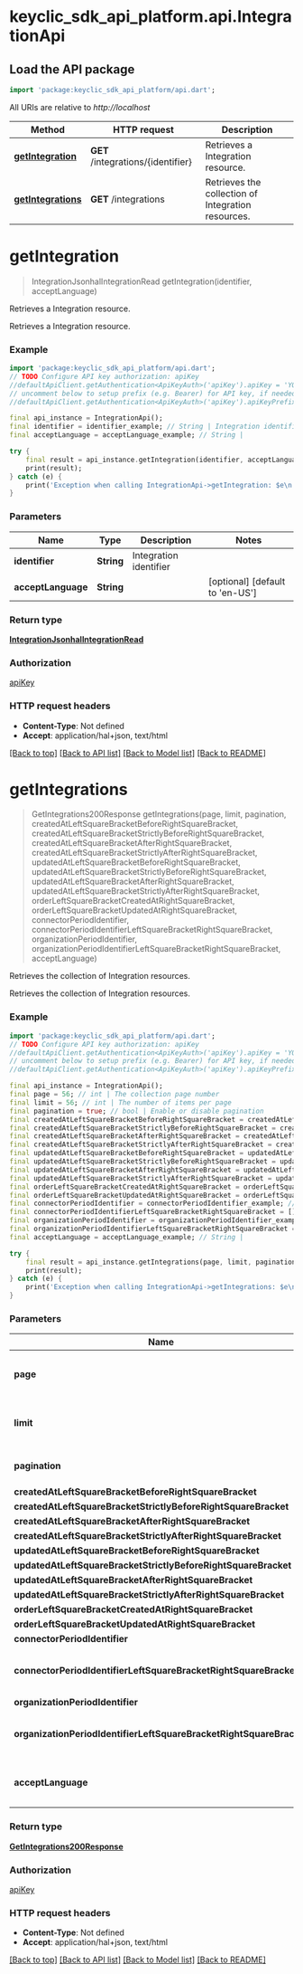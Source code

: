 # keyclic_sdk_api_platform.api.IntegrationApi

## Load the API package
```dart
import 'package:keyclic_sdk_api_platform/api.dart';
```

All URIs are relative to *http://localhost*

Method | HTTP request | Description
------------- | ------------- | -------------
[**getIntegration**](IntegrationApi.md#getintegration) | **GET** /integrations/{identifier} | Retrieves a Integration resource.
[**getIntegrations**](IntegrationApi.md#getintegrations) | **GET** /integrations | Retrieves the collection of Integration resources.


# **getIntegration**
> IntegrationJsonhalIntegrationRead getIntegration(identifier, acceptLanguage)

Retrieves a Integration resource.

Retrieves a Integration resource.

### Example 
```dart
import 'package:keyclic_sdk_api_platform/api.dart';
// TODO Configure API key authorization: apiKey
//defaultApiClient.getAuthentication<ApiKeyAuth>('apiKey').apiKey = 'YOUR_API_KEY';
// uncomment below to setup prefix (e.g. Bearer) for API key, if needed
//defaultApiClient.getAuthentication<ApiKeyAuth>('apiKey').apiKeyPrefix = 'Bearer';

final api_instance = IntegrationApi();
final identifier = identifier_example; // String | Integration identifier
final acceptLanguage = acceptLanguage_example; // String | 

try { 
    final result = api_instance.getIntegration(identifier, acceptLanguage);
    print(result);
} catch (e) {
    print('Exception when calling IntegrationApi->getIntegration: $e\n');
}
```

### Parameters

Name | Type | Description  | Notes
------------- | ------------- | ------------- | -------------
 **identifier** | **String**| Integration identifier | 
 **acceptLanguage** | **String**|  | [optional] [default to 'en-US']

### Return type

[**IntegrationJsonhalIntegrationRead**](IntegrationJsonhalIntegrationRead.md)

### Authorization

[apiKey](../README.md#apiKey)

### HTTP request headers

 - **Content-Type**: Not defined
 - **Accept**: application/hal+json, text/html

[[Back to top]](#) [[Back to API list]](../README.md#documentation-for-api-endpoints) [[Back to Model list]](../README.md#documentation-for-models) [[Back to README]](../README.md)

# **getIntegrations**
> GetIntegrations200Response getIntegrations(page, limit, pagination, createdAtLeftSquareBracketBeforeRightSquareBracket, createdAtLeftSquareBracketStrictlyBeforeRightSquareBracket, createdAtLeftSquareBracketAfterRightSquareBracket, createdAtLeftSquareBracketStrictlyAfterRightSquareBracket, updatedAtLeftSquareBracketBeforeRightSquareBracket, updatedAtLeftSquareBracketStrictlyBeforeRightSquareBracket, updatedAtLeftSquareBracketAfterRightSquareBracket, updatedAtLeftSquareBracketStrictlyAfterRightSquareBracket, orderLeftSquareBracketCreatedAtRightSquareBracket, orderLeftSquareBracketUpdatedAtRightSquareBracket, connectorPeriodIdentifier, connectorPeriodIdentifierLeftSquareBracketRightSquareBracket, organizationPeriodIdentifier, organizationPeriodIdentifierLeftSquareBracketRightSquareBracket, acceptLanguage)

Retrieves the collection of Integration resources.

Retrieves the collection of Integration resources.

### Example 
```dart
import 'package:keyclic_sdk_api_platform/api.dart';
// TODO Configure API key authorization: apiKey
//defaultApiClient.getAuthentication<ApiKeyAuth>('apiKey').apiKey = 'YOUR_API_KEY';
// uncomment below to setup prefix (e.g. Bearer) for API key, if needed
//defaultApiClient.getAuthentication<ApiKeyAuth>('apiKey').apiKeyPrefix = 'Bearer';

final api_instance = IntegrationApi();
final page = 56; // int | The collection page number
final limit = 56; // int | The number of items per page
final pagination = true; // bool | Enable or disable pagination
final createdAtLeftSquareBracketBeforeRightSquareBracket = createdAtLeftSquareBracketBeforeRightSquareBracket_example; // String | 
final createdAtLeftSquareBracketStrictlyBeforeRightSquareBracket = createdAtLeftSquareBracketStrictlyBeforeRightSquareBracket_example; // String | 
final createdAtLeftSquareBracketAfterRightSquareBracket = createdAtLeftSquareBracketAfterRightSquareBracket_example; // String | 
final createdAtLeftSquareBracketStrictlyAfterRightSquareBracket = createdAtLeftSquareBracketStrictlyAfterRightSquareBracket_example; // String | 
final updatedAtLeftSquareBracketBeforeRightSquareBracket = updatedAtLeftSquareBracketBeforeRightSquareBracket_example; // String | 
final updatedAtLeftSquareBracketStrictlyBeforeRightSquareBracket = updatedAtLeftSquareBracketStrictlyBeforeRightSquareBracket_example; // String | 
final updatedAtLeftSquareBracketAfterRightSquareBracket = updatedAtLeftSquareBracketAfterRightSquareBracket_example; // String | 
final updatedAtLeftSquareBracketStrictlyAfterRightSquareBracket = updatedAtLeftSquareBracketStrictlyAfterRightSquareBracket_example; // String | 
final orderLeftSquareBracketCreatedAtRightSquareBracket = orderLeftSquareBracketCreatedAtRightSquareBracket_example; // String | 
final orderLeftSquareBracketUpdatedAtRightSquareBracket = orderLeftSquareBracketUpdatedAtRightSquareBracket_example; // String | 
final connectorPeriodIdentifier = connectorPeriodIdentifier_example; // String | 
final connectorPeriodIdentifierLeftSquareBracketRightSquareBracket = []; // List<String> | 
final organizationPeriodIdentifier = organizationPeriodIdentifier_example; // String | 
final organizationPeriodIdentifierLeftSquareBracketRightSquareBracket = []; // List<String> | 
final acceptLanguage = acceptLanguage_example; // String | 

try { 
    final result = api_instance.getIntegrations(page, limit, pagination, createdAtLeftSquareBracketBeforeRightSquareBracket, createdAtLeftSquareBracketStrictlyBeforeRightSquareBracket, createdAtLeftSquareBracketAfterRightSquareBracket, createdAtLeftSquareBracketStrictlyAfterRightSquareBracket, updatedAtLeftSquareBracketBeforeRightSquareBracket, updatedAtLeftSquareBracketStrictlyBeforeRightSquareBracket, updatedAtLeftSquareBracketAfterRightSquareBracket, updatedAtLeftSquareBracketStrictlyAfterRightSquareBracket, orderLeftSquareBracketCreatedAtRightSquareBracket, orderLeftSquareBracketUpdatedAtRightSquareBracket, connectorPeriodIdentifier, connectorPeriodIdentifierLeftSquareBracketRightSquareBracket, organizationPeriodIdentifier, organizationPeriodIdentifierLeftSquareBracketRightSquareBracket, acceptLanguage);
    print(result);
} catch (e) {
    print('Exception when calling IntegrationApi->getIntegrations: $e\n');
}
```

### Parameters

Name | Type | Description  | Notes
------------- | ------------- | ------------- | -------------
 **page** | **int**| The collection page number | [optional] [default to 1]
 **limit** | **int**| The number of items per page | [optional] [default to 10]
 **pagination** | **bool**| Enable or disable pagination | [optional] 
 **createdAtLeftSquareBracketBeforeRightSquareBracket** | **String**|  | [optional] 
 **createdAtLeftSquareBracketStrictlyBeforeRightSquareBracket** | **String**|  | [optional] 
 **createdAtLeftSquareBracketAfterRightSquareBracket** | **String**|  | [optional] 
 **createdAtLeftSquareBracketStrictlyAfterRightSquareBracket** | **String**|  | [optional] 
 **updatedAtLeftSquareBracketBeforeRightSquareBracket** | **String**|  | [optional] 
 **updatedAtLeftSquareBracketStrictlyBeforeRightSquareBracket** | **String**|  | [optional] 
 **updatedAtLeftSquareBracketAfterRightSquareBracket** | **String**|  | [optional] 
 **updatedAtLeftSquareBracketStrictlyAfterRightSquareBracket** | **String**|  | [optional] 
 **orderLeftSquareBracketCreatedAtRightSquareBracket** | **String**|  | [optional] 
 **orderLeftSquareBracketUpdatedAtRightSquareBracket** | **String**|  | [optional] 
 **connectorPeriodIdentifier** | **String**|  | [optional] 
 **connectorPeriodIdentifierLeftSquareBracketRightSquareBracket** | [**List<String>**](String.md)|  | [optional] [default to const []]
 **organizationPeriodIdentifier** | **String**|  | [optional] 
 **organizationPeriodIdentifierLeftSquareBracketRightSquareBracket** | [**List<String>**](String.md)|  | [optional] [default to const []]
 **acceptLanguage** | **String**|  | [optional] [default to 'en-US']

### Return type

[**GetIntegrations200Response**](GetIntegrations200Response.md)

### Authorization

[apiKey](../README.md#apiKey)

### HTTP request headers

 - **Content-Type**: Not defined
 - **Accept**: application/hal+json, text/html

[[Back to top]](#) [[Back to API list]](../README.md#documentation-for-api-endpoints) [[Back to Model list]](../README.md#documentation-for-models) [[Back to README]](../README.md)

